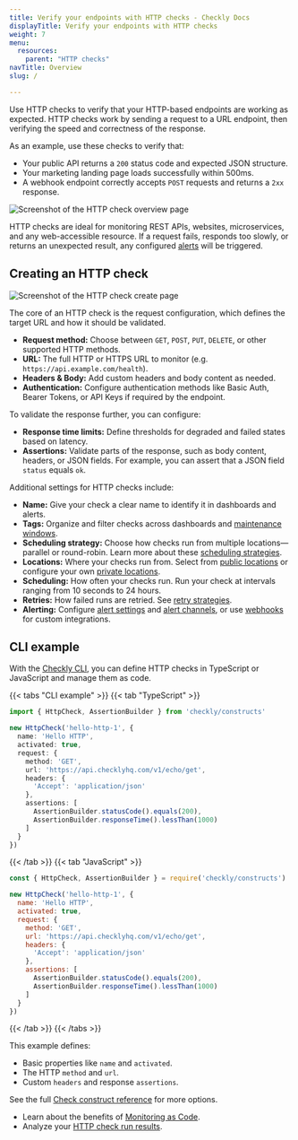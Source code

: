 ```yaml
---
title: Verify your endpoints with HTTP checks - Checkly Docs
displayTitle: Verify your endpoints with HTTP checks
weight: 7
menu:
  resources:
    parent: "HTTP checks"
navTitle: Overview
slug: /

---
```


Use HTTP checks to verify that your HTTP-based endpoints are working as expected. HTTP checks work by sending a request to a URL endpoint, then verifying the speed and correctness of the response.

As an example, use these checks to verify that:

* Your public API returns a `200` status code and expected JSON structure.
* Your marketing landing page loads successfully within 500ms.
* A webhook endpoint correctly accepts `POST` requests and returns a `2xx` response.

![Screenshot of the HTTP check overview page](/docs/images/http-checks/http-check-overview.png)

HTTP checks are ideal for monitoring REST APIs, websites, microservices, and any web-accessible resource. If a request fails, responds too slowly, or returns an unexpected result, any configured [alerts](/docs/alerting-and-retries/) will be triggered.

## Creating an HTTP check

![Screenshot of the HTTP check create page](/docs/images/http-checks/create-http-check.png)

The core of an HTTP check is the request configuration, which defines the target URL and how it should be validated.

* **Request method:** Choose between `GET`, `POST`, `PUT`, `DELETE`, or other supported HTTP methods.
* **URL:** The full HTTP or HTTPS URL to monitor (e.g. `https://api.example.com/health`).
* **Headers & Body:** Add custom headers and body content as needed.
* **Authentication:** Configure authentication methods like Basic Auth, Bearer Tokens, or API Keys if required by the endpoint.

To validate the response further, you can configure:

* **Response time limits:** Define thresholds for degraded and failed states based on latency.
* **Assertions:** Validate parts of the response, such as body content, headers, or JSON fields. For example, you can assert that a JSON field `status` equals `ok`.

Additional settings for HTTP checks include:

* **Name:** Give your check a clear name to identify it in dashboards and alerts.
* **Tags:** Organize and filter checks across dashboards and [maintenance windows](/docs/maintenance-windows/).
* **Scheduling strategy:** Choose how checks run from multiple locations—parallel or round-robin. Learn more about these [scheduling strategies](/docs/monitoring/global-locations#scheduling-strategies).
* **Locations:**  Where your checks run from. Select from [public locations](/docs/monitoring/global-locations/) or configure your own [private locations](/docs/private-locations/).
* **Scheduling:** How often your checks run. Run your check at intervals ranging from 10 seconds to 24 hours.
* **Retries:** How failed runs are retried. See [retry strategies](/docs/alerting-and-retries/retries/).
* **Alerting:** Configure [alert settings](/docs/alerting-and-retries/alert-settings/) and [alert channels](/docs/alerting-and-retries/alert-channels/), or use [webhooks](/docs/alerting-and-retries/webhooks/) for custom integrations.

## CLI example

With the [Checkly CLI](/docs/cli/), you can define HTTP checks in TypeScript or JavaScript and manage them as code.

{{< tabs "CLI example" >}}
{{< tab "TypeScript" >}}

```ts {title="hello-http.check.ts"}
import { HttpCheck, AssertionBuilder } from 'checkly/constructs'

new HttpCheck('hello-http-1', {
  name: 'Hello HTTP',
  activated: true,
  request: {
    method: 'GET',
    url: 'https://api.checklyhq.com/v1/echo/get',
    headers: {
      'Accept': 'application/json'
    },
    assertions: [
      AssertionBuilder.statusCode().equals(200),
      AssertionBuilder.responseTime().lessThan(1000)
    ]
  }
})
```

{{< /tab >}}
{{< tab "JavaScript" >}}

```js {title="hello-http.check.js"}
const { HttpCheck, AssertionBuilder } = require('checkly/constructs')

new HttpCheck('hello-http-1', {
  name: 'Hello HTTP',
  activated: true,
  request: {
    method: 'GET',
    url: 'https://api.checklyhq.com/v1/echo/get',
    headers: {
      'Accept': 'application/json'
    },
    assertions: [
      AssertionBuilder.statusCode().equals(200),
      AssertionBuilder.responseTime().lessThan(1000)
    ]
  }
})
```

{{< /tab >}}
{{< /tabs >}}

This example defines:

* Basic properties like `name` and `activated`.
* The HTTP `method` and `url`.
* Custom `headers` and response `assertions`.

See the full [Check construct reference](/docs/cli/constructs-reference/#check) for more options.

* Learn about the benefits of [Monitoring as Code](/guides/monitoring-as-code/).
* Analyze your [HTTP check run results](/docs/monitoring/check-results#http-check-results).